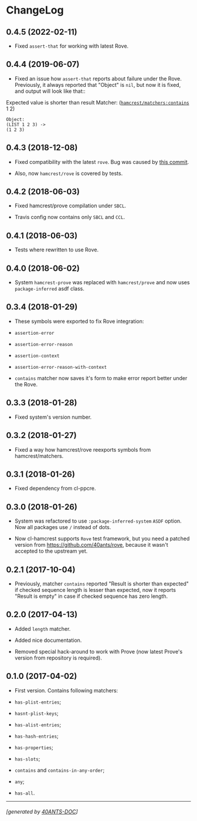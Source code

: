 <a id="x-28HAMCREST-DOCS-2FCHANGELOG-3A-40CHANGELOG-2040ANTS-DOC-2FLOCATIVES-3ASECTION-29"></a>

# ChangeLog

<a id="x-28HAMCREST-DOCS-2FCHANGELOG-3A-3A-7C0-2E4-2E5-7C-2040ANTS-DOC-2FLOCATIVES-3ASECTION-29"></a>

## 0.4.5 (2022-02-11)

* Fixed `assert-that` for working with latest Rove.

<a id="x-28HAMCREST-DOCS-2FCHANGELOG-3A-3A-7C0-2E4-2E4-7C-2040ANTS-DOC-2FLOCATIVES-3ASECTION-29"></a>

## 0.4.4 (2019-06-07)

* Fixed an issue how `assert-that` reports about failure under the Rove.
Previously, it always reported that "Object" is `nil`, but now it is fixed,
and output will look like that::

Expected value is shorter than result
    Matcher:
    ([`hamcrest/matchers:contains`][6b65] 1 2)

```text
Object:
(LIST 1 2 3) -> 
(1 2 3)
```
<a id="x-28HAMCREST-DOCS-2FCHANGELOG-3A-3A-7C0-2E4-2E3-7C-2040ANTS-DOC-2FLOCATIVES-3ASECTION-29"></a>

## 0.4.3 (2018-12-08)

* Fixed compatibility with the latest `rove`.
  Bug was caused by [this commit][e59b].

* Also, now `hamcrest/rove` is covered by tests.

<a id="x-28HAMCREST-DOCS-2FCHANGELOG-3A-3A-7C0-2E4-2E2-7C-2040ANTS-DOC-2FLOCATIVES-3ASECTION-29"></a>

## 0.4.2 (2018-06-03)

* Fixed hamcrest/prove compilation under `SBCL`.

* Travis config now contains only `SBCL` and `CCL`.

<a id="x-28HAMCREST-DOCS-2FCHANGELOG-3A-3A-7C0-2E4-2E1-7C-2040ANTS-DOC-2FLOCATIVES-3ASECTION-29"></a>

## 0.4.1 (2018-06-03)

* Tests where rewritten to use Rove.

<a id="x-28HAMCREST-DOCS-2FCHANGELOG-3A-3A-7C0-2E4-2E0-7C-2040ANTS-DOC-2FLOCATIVES-3ASECTION-29"></a>

## 0.4.0 (2018-06-02)

* System `hamcrest-prove` was replaced with `hamcrest/prove` and
now uses `package-inferred` asdf class.

<a id="x-28HAMCREST-DOCS-2FCHANGELOG-3A-3A-7C0-2E3-2E4-7C-2040ANTS-DOC-2FLOCATIVES-3ASECTION-29"></a>

## 0.3.4 (2018-01-29)

* These symbols were exported to fix Rove integration:

* `assertion-error`

* `assertion-error-reason`

* `assertion-context`

* `assertion-error-reason-with-context`

* `contains` matcher now saves it's form to make
  error report better under the Rove.

<a id="x-28HAMCREST-DOCS-2FCHANGELOG-3A-3A-7C0-2E3-2E3-7C-2040ANTS-DOC-2FLOCATIVES-3ASECTION-29"></a>

## 0.3.3 (2018-01-28)

* Fixed system's version number.

<a id="x-28HAMCREST-DOCS-2FCHANGELOG-3A-3A-7C0-2E3-2E2-7C-2040ANTS-DOC-2FLOCATIVES-3ASECTION-29"></a>

## 0.3.2 (2018-01-27)

* Fixed a way how hamcrest/rove reexports symbols from hamcrest/matchers.

<a id="x-28HAMCREST-DOCS-2FCHANGELOG-3A-3A-7C0-2E3-2E1-7C-2040ANTS-DOC-2FLOCATIVES-3ASECTION-29"></a>

## 0.3.1 (2018-01-26)

* Fixed dependency from cl-ppcre.

<a id="x-28HAMCREST-DOCS-2FCHANGELOG-3A-3A-7C0-2E3-2E0-7C-2040ANTS-DOC-2FLOCATIVES-3ASECTION-29"></a>

## 0.3.0 (2018-01-26)

* System was refactored to use `:package-inferred-system` `ASDF` option.
  Now all packages use `/` instead of dots.

* Now cl-hamcrest supports `Rove` test framework, but you need a
  patched version from https://github.com/40ants/rove, because it wasn't
  accepted to the upstream yet.

<a id="x-28HAMCREST-DOCS-2FCHANGELOG-3A-3A-7C0-2E2-2E1-7C-2040ANTS-DOC-2FLOCATIVES-3ASECTION-29"></a>

## 0.2.1 (2017-10-04)

* Previously, matcher `contains` reported "Result is shorter than
expected" if checked sequence length is lesser than expected, now it
reports "Result is empty" in case if checked sequence has zero length.

<a id="x-28HAMCREST-DOCS-2FCHANGELOG-3A-3A-7C0-2E2-2E0-7C-2040ANTS-DOC-2FLOCATIVES-3ASECTION-29"></a>

## 0.2.0 (2017-04-13)

* Added `length` matcher.

* Added nice documentation.

* Removed special hack-around to work with Prove (now
  latest Prove's version from repository is required).

<a id="x-28HAMCREST-DOCS-2FCHANGELOG-3A-3A-7C0-2E1-2E0-7C-2040ANTS-DOC-2FLOCATIVES-3ASECTION-29"></a>

## 0.1.0 (2017-04-02)

* First version. Contains following matchers:

* `has-plist-entries`;

* `hasnt-plist-keys`;

* `has-alist-entries`;

* `has-hash-entries`;

* `has-properties`;

* `has-slots`;

* `contains` and `contains-in-any-order`;

* `any`;

* `has-all`.


[6b65]: #x-28HAMCREST-2FMATCHERS-3ACONTAINS-20-2840ANTS-DOC-2FLOCATIVES-3AMACRO-29-29
[e59b]: https://github.com/fukamachi/rove/commit/1f84d70a0b4db03bd0ec9b837fbc961189462f0d

* * *
###### [generated by [40ANTS-DOC](https://40ants.com/doc/)]
